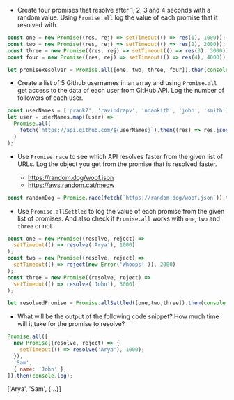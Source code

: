 - Create four promises that resolve after 1, 2, 3 and 4 seconds with a random value. Using `Promise.all` log the value of each promise that it resolved with.

```js
const one = new Promise((res, rej) => setTimeout(() => res(1), 1000));
const two = new Promise((res, rej) => setTimeout(() => res(2), 2000));
const three = new Promise((res, rej) => setTimeout(() => res(3), 3000));
const four = new Promise((res, rej) => setTimeout(() => res(4), 4000));

let promiseResolver = Promise.all([one, two, three, four]).then(console.log);
```

- Create a list of 5 Github usernames in an array and using `Promise.all` get access to the data of each user from GitHub API. Log the number of followers of each user.

```js
const userNames = ['prank7', 'ravindrapv', 'nnankith', 'john', 'smith'];
let user = userNames.map((user) =>
  Promise.all(
    fetch(`https://api.github.com/${userNames}`).then((res) => res.json())
  )
);
```

- Use `Promise.race` to see which API resolves faster from the given list of URLs. Log the object you get from the promise that is resolved faster.

  - https://random.dog/woof.json
  - https://aws.random.cat/meow
```js
const randomDog = Promise.race(fetch(`https://random.dog/woof.json`)).then((res) => res.josn()).then((val) => Array.form(val)).then(console.log)
```
- Use `Promise.allSettled` to log the value of each promise from the given list of promises. And also check if `Promise.all` works with `one`, `two` and `three` or not

```js
const one = new Promise((resolve, reject) =>
  setTimeout(() => resolve('Arya'), 1000)
);
const two = new Promise((resolve, reject) =>
  setTimeout(() => reject(new Error('Whoops!')), 2000)
);
const three = new Promise((resolve, reject) =>
  setTimeout(() => resolve('John'), 3000)
);

let resolvedPromise = Promise.allSettled([one,two,three]).then(console.log)
```

- What will be the output of the following code snippet? How much time will it take for the promise to resolve?

```js
Promise.all([
  new Promise((resolve, reject) => {
    setTimeout(() => resolve('Arya'), 1000);
  }),
  'Sam',
  { name: 'John' },
]).then(console.log);
```
['Arya', 'Sam', {…}]